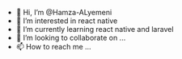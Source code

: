 - 👋 Hi, I’m @Hamza-ALyemeni
- 👀 I’m interested in react native
- 🌱 I’m currently learning react native and laravel
- 💞️ I’m looking to collaborate on ...
- 📫 How to reach me ...

<!---
Hamza-ALyemeni/Hamza-ALyemeni is a ✨ special ✨ repository because its `README.md` (this file) appears on your GitHub profile.
You can click the Preview link to take a look at your changes.
--->
